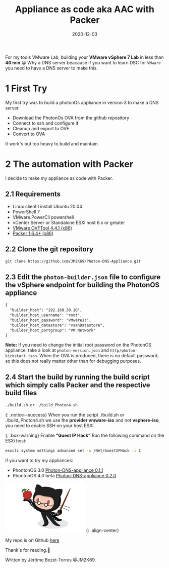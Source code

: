 ﻿---
layout: single
title: "Appliance as code aka AAC with Packer"
date: 2020-12-03
tags: 
  - VMware
  - HomeLab
categories:
  - Powershell
  - 'Editions ENI'
published: fasle
comments: true
author_profile: true
header:
  teaserlogo:
  teaser: ''
  image: img/headers/Code01_1920x5001.jpg
  caption:
gallery:

  - image_path: ''
    url: ''
    title: ''
toc: true
toc_sticky: true
toc_label: "Table of content"
---


For my tools VMware Lab, building your **VMware vSphere 7 Lab** in less than **40 min**.😀
Why a DNS server beacause if you want to learn DSC for `VMware` you need to have a DNS server to make this.

# 1 First Try

My first try was to build a photonOs appliance in version 3 to make a DNS server.

* Download the PhotonOs OVA from the github repository
* Connect to ssh and configure it
* Cleanup and export to OVF
* Convert to OVA

It work's but too heavy to build and maintain.

# 2 The automation with Packer

I decide to make my appliance as code with Packer.

## 2.1 Requirements

* Linux client I install Ubuntu 20.04
* PowerShell 7
* VMware.PowerCli powershell 
* vCenter Server or Standalone ESXi host 6.x or greater
* [VMware OVFTool 4.4.1 (x86)](https://my.vmware.com/group/vmware/downloads/details?downloadGroup=OVFTOOL441&productId=974)
* [Packer 1.6.4+ (x86)](https://www.packer.io/intro/getting-started/install.html)


## 2.2 Clone the git repository

```
git clone https://github.com/JM2K69/Photon-DNS-Appliance.git
```

## 2.3 Edit the `photon-builder.json` file to configure the vSphere endpoint for building the PhotonOS appliance

```
{
  "builder_host": "192.168.30.10",
  "builder_host_username": "root",
  "builder_host_password": "VMware1!",
  "builder_host_datastore": "vsanDatastore",
  "builder_host_portgroup": "VM Network"
}
```

**Note:** If you need to change the initial root password on the PhotonOS appliance, take a look at `photon-version.json` and `http/photon-kickstart.json`. When the OVA is produced, there is no default password, so this does not really matter other than for debugging purposes.

## 2.4 Start the build by running the build script which simply calls Packer and the respective build files

```bash
./build.sh or ./build_Photon4.sh 
``` 

{: .notice--success}
When you run the script ./build.sh or ./build_Photon4.sh we use the **provider vmware-iso** and not **vsphere-iso**, you need to enable SSH on your host ESXI.

{: .box-warning}
Enable **“Guest IP Hack”**
Run the following command on the ESXi host:

```bash
esxcli system settings advanced set -o /Net/GuestIPHack -i 1

```
if you want to try my appliances:

* PhontonOS 3.0 [Photon-DNS-appliance 0.1.1](https://mega.nz/file/zIcHlAjA#IYWH9Tq8QxcMXnoBVU1sawsUm3IIIDL6JHKa-sPdBiM)
*  PhontonOS 4.0 beta [Photon-DNS-appliance 0.2.0](https://mega.nz/file/zVcTHKJS#ImhNGHYPPZ4RUTIQQrRbmBMX6_Q6S9JCcfKeTUSkfaY)

![Auhtors_img](/img/Git1.png){: .align-center}

My repo is on Github [here](https://github.com/JM2K69/Photon-DNS-Appliance.git)


Thank's for reading.🤗

Written by Jérôme Bezet-Torres @JM2K69.
